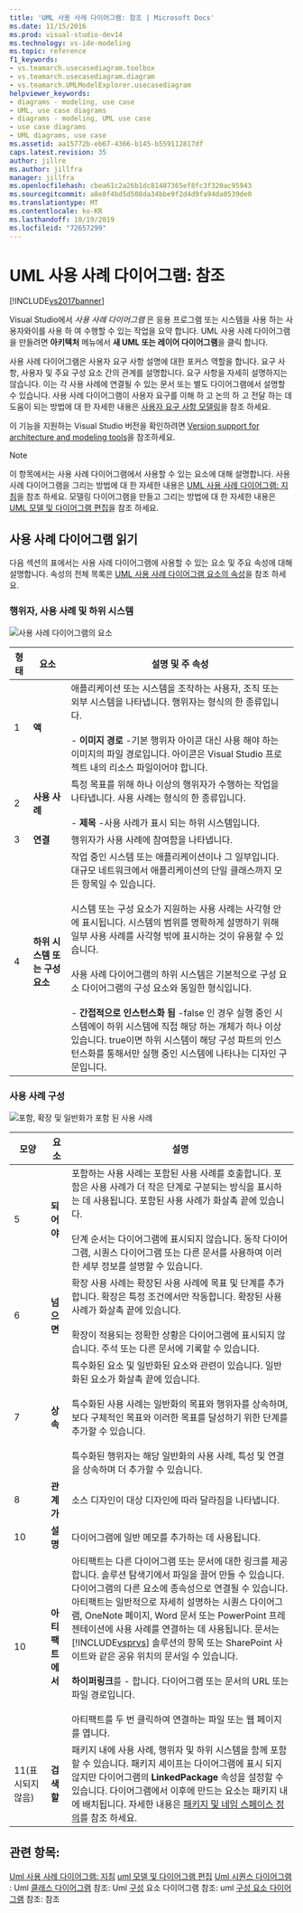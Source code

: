 ```yaml
---
title: 'UML 사용 사례 다이어그램: 참조 | Microsoft Docs'
ms.date: 11/15/2016
ms.prod: visual-studio-dev14
ms.technology: vs-ide-modeling
ms.topic: reference
f1_keywords:
- vs.teamarch.usecasediagram.toolbox
- vs.teamarch.usecasediagram.diagram
- vs.teamarch.UMLModelExplorer.usecasediagram
helpviewer_keywords:
- diagrams - modeling, use case
- UML, use case diagrams
- diagrams - modeling, UML use case
- use case diagrams
- UML diagrams, use case
ms.assetid: aa15772b-eb67-4366-b145-b559112817df
caps.latest.revision: 35
author: jillre
ms.author: jillfra
manager: jillfra
ms.openlocfilehash: cbea61c2a26b1dc81487365ef8fc3f320ac95943
ms.sourcegitcommit: a8e8f4bd5d508da34bbe9f2d4d9fa94da0539de0
ms.translationtype: MT
ms.contentlocale: ko-KR
ms.lasthandoff: 10/19/2019
ms.locfileid: "72657299"
---
```

# <a name="uml-use-case-diagrams-reference"></a>UML 사용 사례 다이어그램: 참조
[!INCLUDE[vs2017banner](../includes/vs2017banner.md)]

Visual Studio에서 *사용 사례 다이어그램* 은 응용 프로그램 또는 시스템을 사용 하는 사용자와이를 사용 하 여 수행할 수 있는 작업을 요약 합니다. UML 사용 사례 다이어그램을 만들려면 **아키텍처** 메뉴에서 **새 UML 또는 레이어 다이어그램**을 클릭 합니다.

 사용 사례 다이어그램은 사용자 요구 사항 설명에 대한 포커스 역할을 합니다. 요구 사항, 사용자 및 주요 구성 요소 간의 관계를 설명합니다. 요구 사항을 자세히 설명하지는 않습니다. 이는 각 사용 사례에 연결될 수 있는 문서 또는 별도 다이어그램에서 설명할 수 있습니다. 사용 사례 다이어그램이 사용자 요구를 이해 하 고 논의 하 고 전달 하는 데 도움이 되는 방법에 대 한 자세한 내용은 [사용자 요구 사항 모델링](../modeling/model-user-requirements.md)을 참조 하세요.

 이 기능을 지원하는 Visual Studio 버전을 확인하려면 [Version support for architecture and modeling tools](../modeling/what-s-new-for-design-in-visual-studio.md#VersionSupport)을 참조하세요.

> [!NOTE]
> 이 항목에서는 사용 사례 다이어그램에서 사용할 수 있는 요소에 대해 설명합니다. 사용 사례 다이어그램을 그리는 방법에 대 한 자세한 내용은 [UML 사용 사례 다이어그램: 지침](../modeling/uml-use-case-diagrams-guidelines.md)을 참조 하세요. 모델링 다이어그램을 만들고 그리는 방법에 대 한 자세한 내용은 [UML 모델 및 다이어그램 편집](../modeling/edit-uml-models-and-diagrams.md)을 참조 하세요.

## <a name="reading-use-case-diagrams"></a>사용 사례 다이어그램 읽기
 다음 섹션의 표에서는 사용 사례 다이어그램에 사용할 수 있는 요소 및 주요 속성에 대해 설명합니다. 속성의 전체 목록은 [UML 사용 사례 다이어그램 요소의 속성](../modeling/properties-of-elements-on-uml-use-case-diagrams.md)을 참조 하세요.

### <a name="actors-use-cases-and-subsystems"></a>행위자, 사용 사례 및 하위 시스템
 ![사용 사례 다이어그램의 요소](../modeling/media/uml-ucovactor.png "UML_UCOvActor")

|**형태**|**요소**|**설명 및 주 속성**|
|---------------|-----------------|-----------------------------------------|
|1|**액**|애플리케이션 또는 시스템을 조작하는 사용자, 조직 또는 외부 시스템을 나타냅니다. 행위자는 형식의 한 종류입니다.<br /><br /> -   **이미지 경로** -기본 행위자 아이콘 대신 사용 해야 하는 이미지의 파일 경로입니다. 아이콘은 Visual Studio 프로젝트 내의 리소스 파일이어야 합니다.|
|2|**사용 사례**|특정 목표를 위해 하나 이상의 행위자가 수행하는 작업을 나타냅니다. 사용 사례는 형식의 한 종류입니다.<br /><br /> -   **제목** -사용 사례가 표시 되는 하위 시스템입니다.|
|3|**연결**|행위자가 사용 사례에 참여함을 나타냅니다.|
|4|**하위 시스템 또는 구성 요소**|작업 중인 시스템 또는 애플리케이션이나 그 일부입니다. 대규모 네트워크에서 애플리케이션의 단일 클래스까지 모든 항목일 수 있습니다.<br /><br /> 시스템 또는 구성 요소가 지원하는 사용 사례는 사각형 안에 표시됩니다. 시스템의 범위를 명확하게 설명하기 위해 일부 사용 사례를 사각형 밖에 표시하는 것이 유용할 수 있습니다.<br /><br /> 사용 사례 다이어그램의 하위 시스템은 기본적으로 구성 요소 다이어그램의 구성 요소와 동일한 형식입니다.<br /><br /> -   **간접적으로 인스턴스화 됨** -false 인 경우 실행 중인 시스템에이 하위 시스템에 직접 해당 하는 개체가 하나 이상 있습니다. true이면 하위 시스템이 해당 구성 파트의 인스턴스화를 통해서만 실행 중인 시스템에 나타나는 디자인 구문입니다.|

### <a name="structuring-use-cases"></a>사용 사례 구성
 ![포함, 확장 및 일반화가 포함 된 사용 사례](../modeling/media/uml-ucovstructure.png "UML_UCOvStructure")

|모양|**요소**|설명|
|-----------|-----------------|-----------------|
|5|**되어야**|포함하는 사용 사례는 포함된 사용 사례를 호출합니다. 포함은 사용 사례가 더 작은 단계로 구분되는 방식을 표시하는 데 사용됩니다. 포함된 사용 사례가 화살촉 끝에 있습니다.<br /><br /> 단계 순서는 다이어그램에 표시되지 않습니다. 동작 다이어그램, 시퀀스 다이어그램 또는 다른 문서를 사용하여 이러한 세부 정보를 설명할 수 있습니다.|
|6|**넘으면**|확장 사용 사례는 확장된 사용 사례에 목표 및 단계를 추가합니다. 확장은 특정 조건에서만 작동합니다. 확장된 사용 사례가 화살촉 끝에 있습니다.<br /><br /> 확장이 적용되는 정확한 상황은 다이어그램에 표시되지 않습니다. 주석 또는 다른 문서에 기록할 수 있습니다.|
|7|**상속**|특수화된 요소 및 일반화된 요소와 관련이 있습니다. 일반화된 요소가 화살촉 끝에 있습니다.<br /><br /> 특수화된 사용 사례는 일반화의 목표와 행위자를 상속하며, 보다 구체적인 목표와 이러한 목표를 달성하기 위한 단계를 추가할 수 있습니다.<br /><br /> 특수화된 행위자는 해당 일반화의 사용 사례, 특성 및 연결을 상속하며 더 추가할 수 있습니다.|
|8|**관계가**|소스 디자인이 대상 디자인에 따라 달라짐을 나타냅니다.|
|10|**설명**|다이어그램에 일반 메모를 추가하는 데 사용됩니다.|
|10|**아티팩트에서**|아티팩트는 다른 다이어그램 또는 문서에 대한 링크를 제공합니다. 솔루션 탐색기에서 파일을 끌어 만들 수 있습니다. 다이어그램의 다른 요소에 종속성으로 연결될 수 있습니다. 아티팩트는 일반적으로 자세히 설명하는 시퀀스 다이어그램, OneNote 페이지, Word 문서 또는 PowerPoint 프레젠테이션에 사용 사례를 연결하는 데 사용됩니다. 문서는 [!INCLUDE[vsprvs](../includes/vsprvs-md.md)] 솔루션의 항목 또는 SharePoint 사이트와 같은 공유 위치의 문서일 수 있습니다.<br /><br /> **하이퍼링크**를 -    합니다. 다이어그램 또는 문서의 URL 또는 파일 경로입니다.<br /><br /> 아티팩트를 두 번 클릭하여 연결하는 파일 또는 웹 페이지를 엽니다.|
|11(표시되지 않음)|**검색할**|패키지 내에 사용 사례, 행위자 및 하위 시스템을 함께 포함할 수 있습니다. 패키지 셰이프는 다이어그램에 표시 되지 않지만 다이어그램의 **LinkedPackage** 속성을 설정할 수 있습니다. 다이어그램에서 이후에 만드는 요소는 패키지 내에 배치됩니다. 자세한 내용은 [패키지 및 네임 스페이스 정의](../modeling/define-packages-and-namespaces.md)를 참조 하세요.|

## <a name="see-also"></a>관련 항목:
 [Uml 사용 사례 다이어그램: 지침](../modeling/uml-use-case-diagrams-guidelines.md) [uml 모델 및 다이어그램 편집](../modeling/edit-uml-models-and-diagrams.md) [Uml 시퀀스 다이어그램](../modeling/uml-sequence-diagrams-reference.md) : Uml [클래스 다이어그램](../modeling/uml-class-diagrams-reference.md) 참조: Uml [구성](../modeling/uml-component-diagrams-reference.md) 요소 다이어그램 참조: uml [구성 요소 다이어그램](../modeling/uml-component-diagrams-reference.md) 참조: 참조
